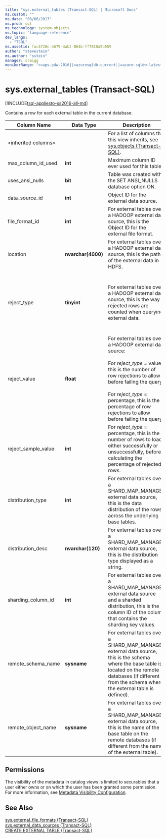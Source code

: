 ```yaml
---
title: "sys.external_tables (Transact-SQL) | Microsoft Docs"
ms.custom: ""
ms.date: "03/06/2017"
ms.prod: sql
ms.technology: system-objects
ms.topic: "language-reference"
dev_langs: 
  - "TSQL"
ms.assetid: fac4720c-b679-4ab2-864b-ff7810a9b559
author: "stevestein"
ms.author: "sstein"
manager: craigg
monikerRange: ">=aps-pdw-2016||=azuresqldb-current||=azure-sqldw-latest||>=sql-server-2016||=sqlallproducts-allversions||>=sql-server-linux-2017||=azuresqldb-mi-current"
---
```

# sys.external_tables (Transact-SQL)
[!INCLUDE[tsql-appliesto-ss2016-all-md](../../includes/tsql-appliesto-ss2016-all-md.md)]

  Contains a row for each external table in the current database.  
  
|Column Name|Data Type|Description|Range|  
|-----------------|---------------|-----------------|-----------|  
|\<inherited columns>||For a list of columns that this view inherits, see [sys.objects &#40;Transact-SQL&#41;](../../relational-databases/system-catalog-views/sys-objects-transact-sql.md).||  
|max_column_id_used|**int**|Maximum column ID ever used for this table.||  
|uses_ansi_nulls|**bit**|Table was created with the SET ANSI_NULLS database option ON.||  
|data_source_id|**int**|Object ID for the external data source.||  
|file_format_id|**int**|For external tables over a HADOOP external data source, this is the Object ID for the external file format.||  
|location|**nvarchar(4000)**|For external tables over a HADOOP external data source, this is the path of the external data in HDFS.||  
|reject_type|**tinyint**|For external tables over a HADOOP external data source, this is the way rejected rows are counted when querying external data.|VALUE – the number of rejected rows.<br /><br /> PERCENTAGE – the percentage of rejected rows.|  
|reject_value|**float**|For external tables over a HADOOP external data source:<br /><br /> For *reject_type =* value, this is the number of row rejections to allow before failing the query.<br /><br /> For *reject_type* = percentage, this is the percentage of row rejections to allow before failing the query.||  
|reject_sample_value|**int**|For *reject_type* = percentage, this is the number of rows to load, either successfully or unsuccessfully, before calculating the percentage of rejected rows.|NULL if reject_type = VALUE.|  
|distribution_type|**int**|For external tables over a SHARD_MAP_MANAGER external data source, this is the data distribution of the rows across the underlying base tables.|0 – Sharded<br /><br /> 1 – Replicated<br /><br /> 2 – Round robin|  
|distribution_desc|**nvarchar(120)**|For external tables over a SHARD_MAP_MANAGER external data source, this is the distribution type displayed as a string.||  
|sharding_column_id|**int**|For external tables over a SHARD_MAP_MANAGER external data source and a sharded distribution, this is the column ID of the column that contains the sharding key values.||  
|remote_schema_name|**sysname**|For external tables over a SHARD_MAP_MANAGER external data source, this is the schema where the base table is located on the remote databases (if different from the schema where the external table is defined).||  
|remote_object_name|**sysname**|For external tables over a SHARD_MAP_MANAGER external data source, this is the name of the base table on the remote databases (if different from the name of the external table).||  
  
## Permissions  
 The visibility of the metadata in catalog views is limited to securables that a user either owns or on which the user has been granted some permission. For more information, see [Metadata Visibility Configuration](../../relational-databases/security/metadata-visibility-configuration.md).  
  
## See Also  
 [sys.external_file_formats &#40;Transact-SQL&#41;](../../relational-databases/system-catalog-views/sys-external-file-formats-transact-sql.md)   
 [sys.external_data_sources &#40;Transact-SQL&#41;](../../relational-databases/system-catalog-views/sys-external-data-sources-transact-sql.md)   
 [CREATE EXTERNAL TABLE &#40;Transact-SQL&#41;](../../t-sql/statements/create-external-table-transact-sql.md)  
  
  

